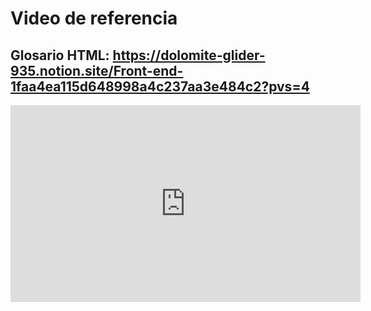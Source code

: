 # Video de referencia

## Glosario HTML: https://dolomite-glider-935.notion.site/Front-end-1faa4ea115d648998a4c237aa3e484c2?pvs=4

<iframe width="560" height="315" src="https://www.youtube.com/embed/oWmOqxIanjk?si=5-d7lzG1Y7dDdOUq" title="YouTube video player" frameborder="0" allow="accelerometer; autoplay; clipboard-write; encrypted-media; gyroscope; picture-in-picture; web-share" allowfullscreen></iframe>